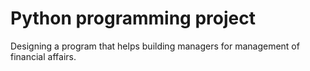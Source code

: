 # Python programming project
Designing a program that helps building managers for management of financial affairs.
